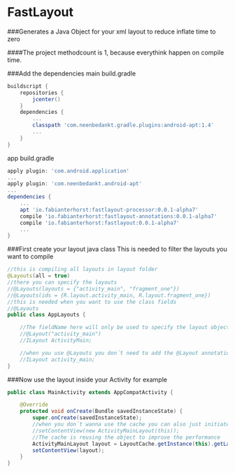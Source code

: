 # FastLayout
###Generates a Java Object for your xml layout to reduce inflate time to zero

####The project methodcount is 1, because everythink happen on compile time.

###Add the dependencies
main build.gradle
```groovy
buildscript {
    repositories {
        jcenter()
    }
    dependencies {
        ...
		classpath 'com.neenbedankt.gradle.plugins:android-apt:1.4'
		...
	}
}
```
app build.gradle
```groovy
apply plugin: 'com.android.application'
...
apply plugin: 'com.neenbedankt.android-apt'
...
dependencies {
	...
    apt 'io.fabianterhorst:fastlayout-processor:0.0.1-alpha7'
    compile 'io.fabianterhorst:fastlayout-annotations:0.0.1-alpha7'
    compile 'io.fabianterhorst:fastlayout:0.0.1-alpha7'
    ...
}
```

###First create your layout java class
This is needed to filter the layouts you want to compile
```java
//this is compiling all layouts in layout folder
@Layouts(all = true)
//there you can specify the layouts
//@Layouts(layouts = {"activity_main", "fragment_one"})
//@Layouts(ids = {R.layout.activity_main, R.layout.fragment_one})
//this is needed when you want to use the class fields
//@Layouts
public class AppLayouts {

	//The fieldName here will only be used to specify the layout object name
    //@Layout("activity_main")
    //ILayout ActivityMain;

    //when you use @Layouts you don´t need to add the @Layout annotation, the fieldName will be used
    //ILayout activity_main;
}
```
###Now use the layout inside your Activity for example
```java
public class MainActivity extends AppCompatActivity {

    @Override
    protected void onCreate(Bundle savedInstanceState) {
        super.onCreate(savedInstanceState);
        //when you don´t wanna use the cache you can also just initiate the object
        //setContentView(new ActivityMainLayout(this));
        //The cache is reusing the object to improve the performance
        ActivityMainLayout layout = LayoutCache.getInstance(this).getLayout(LayoutCache.Activity_Main_Layout);
        setContentView(layout);
    }
}
```